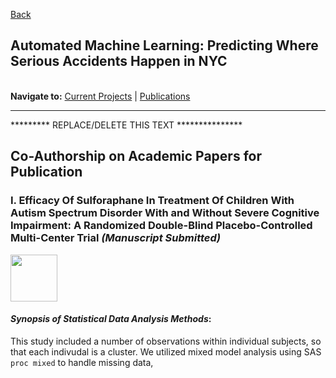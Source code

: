 [Back](https://zenjen-devs.github.io)

## Automated Machine Learning: Predicting Where Serious Accidents Happen in NYC
<br>
<b>Navigate to:</b> <a href="#currentprojects">Current Projects</a> | <a href="#publications">Publications</a>

---

********* REPLACE/DELETE THIS TEXT ***************

<h2 id="publications">Co-Authorship on Academic Papers for Publication</h2>

### I.  Efficacy Of Sulforaphane In Treatment Of Children With Autism Spectrum Disorder With and Without Severe Cognitive Impairment: A Randomized Double-Blind Placebo-Controlled Multi-Center Trial *(Manuscript Submitted)* 

<img align="center" src="images/distributionicon.png?raw=true" height="75" width="75"/>

#### <i>Synopsis of Statistical Data Analysis Methods</i>:

This study included a number of observations within individual subjects, so that each indivudal is a cluster. We utilized mixed model analysis using SAS `proc mixed` to handle missing data,
